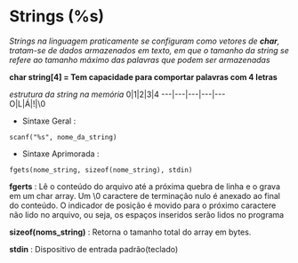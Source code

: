 # Strings (%s)
*Strings na linguagem praticamente se configuram como vetores de **char**, tratam-se de dados armazenados em texto, em que o tamanho da string se refere ao tamanho máximo das palavras que podem ser armazenadas*

**char string[4] = Tem capacidade para comportar palavras com 4 letras**

*estrutura da string na memória*
0|1|2|3|4
---|---|---|---|---       
O|L|Á|!|\0

* Sintaxe Geral :
```
scanf("%s", nome_da_string)
```
* Sintaxe Aprimorada :
```
fgets(nome_string, sizeof(nome_string), stdin)
```
**fgerts** : Lê o conteúdo do arquivo até a próxima quebra de linha e o grava em um char array. Um \0 caractere de terminação nulo é anexado ao final do conteúdo. O indicador de posição é movido para o próximo caractere não lido no arquivo, ou seja, os espaços inseridos serão lidos no programa

**sizeof(noms_string)** : Retorna o tamanho total do array em bytes.

**stdin** : Dispositivo de entrada padrão(teclado)



